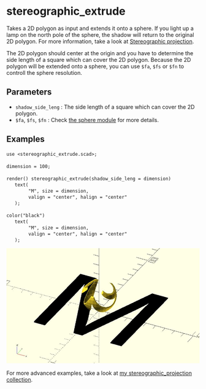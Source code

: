 # stereographic_extrude

Takes a 2D polygon as input and extends it onto a sphere. If you light up a lamp on the north pole of the sphere, the shadow will return to the original 2D polygon. For more information, take a look at [Stereographic projection](https://en.wikipedia.org/wiki/Stereographic_projection).

The 2D polygon should center at the origin and you have to determine the side length of a square which can cover the 2D polygon. Because the 2D polygon will be extended onto a sphere, you can use `$fa`, `$fs` or `$fn` to controll the sphere resolution.

## Parameters

- `shadow_side_leng` : The side length of a square which can cover the 2D polygon.
- `$fa`, `$fs`, `$fn` : Check [the sphere module](https://en.wikibooks.org/wiki/OpenSCAD_User_Manual/Primitive_Solids#sphere) for more details.


## Examples
    
    use <stereographic_extrude.scad>;
    
	dimension = 100;
	
	render() stereographic_extrude(shadow_side_leng = dimension)
	   text(
            "M", size = dimension, 
            valign = "center", halign = "center"
       );
	   
	color("black") 
	   text(
            "M", size = dimension, 
            valign = "center", halign = "center"
       );

![stereographic_extrude](images/lib2x-stereographic_extrude-1.JPG)

For more advanced examples, take a look at [my stereographic_projection collection](https://www.thingiverse.com/JustinSDK/collections/stereographic-projection).